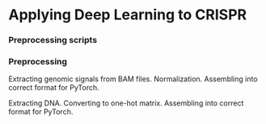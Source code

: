 # Applying Deep Learning to CRISPR

### Preprocessing scripts

### Preprocessing
Extracting genomic signals from BAM files. Normalization. Assembling into correct format for PyTorch.

Extracting DNA. Converting to one-hot matrix. Assembling into correct format for PyTorch.
